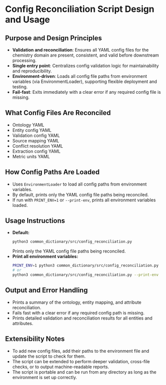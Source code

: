# Config Reconciliation Script Design and Usage

## Purpose and Design Principles
- **Validation and reconciliation**: Ensures all YAML config files for the chemistry domain are present, consistent, and valid before downstream processing.
- **Single entry point**: Centralizes config validation logic for maintainability and reproducibility.
- **Environment-driven**: Loads all config file paths from environment variables (via EnvironmentLoader), supporting flexible deployment and testing.
- **Fail-fast**: Exits immediately with a clear error if any required config file is missing.

## What Config Files Are Reconciled
- Ontology YAML
- Entity config YAML
- Validation config YAML
- Source mapping YAML
- Conflict resolution YAML
- Extraction config YAML
- Metric units YAML

## How Config Paths Are Loaded
- Uses `EnvironmentLoader` to load all config paths from environment variables.
- By default, prints only the YAML config file paths being reconciled.
- If run with `PRINT_ENV=1` or `--print-env`, prints all environment variables loaded.

## Usage Instructions
- **Default:**
  ```bash
  python3 common_dictionary/src/config_reconciliation.py
  ```
  Prints only the YAML config file paths being reconciled.
- **Print all environment variables:**
  ```bash
  PRINT_ENV=1 python3 common_dictionary/src/config_reconciliation.py
  # or
  python3 common_dictionary/src/config_reconciliation.py --print-env
  ```

## Output and Error Handling
- Prints a summary of the ontology, entity mapping, and attribute reconciliation.
- Fails fast with a clear error if any required config path is missing.
- Prints detailed validation and reconciliation results for all entities and attributes.

## Extensibility Notes
- To add new config files, add their paths to the environment file and update the script to check for them.
- The script can be extended to perform deeper validation, cross-file checks, or to output machine-readable reports.
- The script is portable and can be run from any directory as long as the environment is set up correctly. 